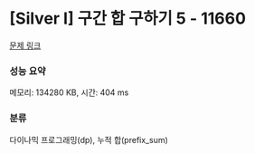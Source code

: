 # [Silver I] 구간 합 구하기 5 - 11660 

[문제 링크](https://www.acmicpc.net/problem/11660) 

### 성능 요약

메모리: 134280 KB, 시간: 404 ms

### 분류

다이나믹 프로그래밍(dp), 누적 합(prefix_sum)

